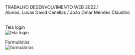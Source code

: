 
TRABALHO DESENVOLVIMENTO WEB 2022.1 <br>
Alunos: Lucas David Canellas / João Omar Mendes Claudino <br><br>

Tela login <br>
![tela login](https://uploaddeimagens.com.br/images/003/865/510/original/login.png?1652386702)

Formulários <br>
![formulários](https://uploaddeimagens.com.br/images/003/865/630/original/painel.png?1652388924)


